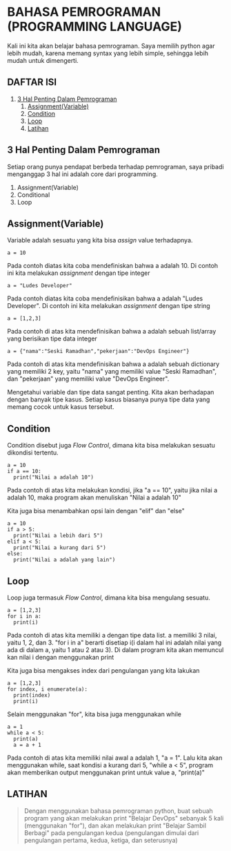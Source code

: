 # BAHASA PEMROGRAMAN (PROGRAMMING LANGUAGE)
Kali ini kita akan belajar bahasa pemrograman. Saya memilih python agar lebih mudah, karena memang syntax yang lebih simple, sehingga
lebih mudah untuk dimengerti. 
## **DAFTAR ISI**
1. [3 Hal Penting Dalam Pemrograman](#3-hal-penting-dalam-pemrograman)
    1. [Assignment(Variable)](#assignmentvariable)
    2. [Condition](#condition)
    3. [Loop](#loop)
    4. [Latihan](#latihan)
## **3 Hal Penting Dalam Pemrograman**
Setiap orang punya pendapat berbeda terhadap pemrograman, saya pribadi menganggap 3 hal ini adalah core dari programming.
1. Assignment(Variable)
2. Conditional
3. Loop
## **Assignment(Variable)**
Variable adalah sesuatu yang kita bisa *assign* value terhadapnya.
```
a = 10
```
Pada contoh diatas kita coba mendefiniskan bahwa a adalah 10. Di contoh ini kita melakukan *assignment* dengan tipe integer
```
a = "Ludes Developer"
```
Pada contoh diatas kita coba mendefinisikan bahwa a adalah "Ludes Developer". Di contoh ini kita melakukan *assignment* dengan tipe string
```
a = [1,2,3]
```
Pada contoh di atas kita mendefinisikan bahwa a adalah sebuah list/array yang berisikan tipe data integer
```
a = {"nama":"Seski Ramadhan","pekerjaan":"DevOps Engineer"}
```
Pada contoh di atas kita mendefinisikan bahwa a adalah sebuah dictionary yang memiliki 2 key, yaitu "nama" yang memiliki value "Seski Ramadhan",
dan "pekerjaan" yang memiliki value "DevOps Engineer".

Mengetahui variable dan tipe data sangat penting. Kita akan berhadapan dengan banyak tipe kasus. Setiap kasus biasanya punya tipe data yang
memang cocok untuk kasus tersebut.
## **Condition**
Condition disebut juga *Flow Control*, dimana kita bisa melakukan sesuatu dikondisi tertentu.
```
a = 10
if a == 10:
  print("Nilai a adalah 10")
```
Pada contoh di atas kita melakukan kondisi, jika "a == 10", yaitu jika nilai a adalah 10, maka program akan menuliskan "Nilai a adalah 10"

Kita juga bisa menambahkan opsi lain dengan "elif" dan "else"
```
a = 10
if a > 5:
  print("Nilai a lebih dari 5")
elif a < 5:
  print("Nilai a kurang dari 5")
else:
  print("Nilai a adalah yang lain")
```
## **Loop**
Loop juga termasuk *Flow Control*, dimana kita bisa mengulang sesuatu.
```
a = [1,2,3]
for i in a:
  print(i)
```
Pada contoh di atas kita memiliki a dengan tipe data list. a memiliki 3 nilai, yaitu 1, 2, dan 3. "for i in a" berarti disetiap
i(i dalam hal ini adalah nilai yang ada di dalam a, yaitu 1 atau 2 atau 3). Di dalam program kita akan memuncul kan nilai i dengan
menggunakan print

Kita juga bisa mengakses index dari pengulangan yang kita lakukan
```
a = [1,2,3]
for index, i enumerate(a):
  print(index)
  print(i)
```
Selain menggunakan "for", kita bisa juga menggunakan while
```
a = 1
while a < 5:
  print(a)
  a = a + 1
```
Pada contoh di atas kita memiliki nilai awal a adalah 1, "a = 1". Lalu kita akan menggunakan while, saat kondisi a kurang dari 5, "while a < 5",
program akan memberikan output menggunakan print untuk value a, "print(a)"
## **LATIHAN**
> Dengan menggunakan bahasa pemrograman python, buat sebuah program yang akan melakukan print "Belajar DevOps" sebanyak 5 kali
(menggunakan "for"), dan akan melakukan print "Belajar Sambil Berbagi" pada pengulangan kedua (pengulangan dimulai dari pengulangan pertama,
kedua, ketiga, dan seterusnya) 
